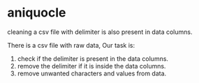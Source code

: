 # aniquocle
cleaning a csv file with delimiter is also present in data columns.

There is a csv file with raw data,
Our task is:
  1. check if the delimiter is present in the data columns.
  2. remove the delimiter if it is inside the data columns.
  3. remove unwanted characters and values from data.
